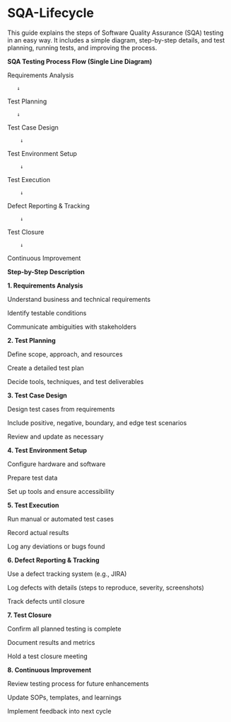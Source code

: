 # SQA-Lifecycle
This guide explains the steps of Software Quality Assurance (SQA) testing in an easy way. It includes a simple diagram, step-by-step details, and test planning, running tests, and improving the process.

**SQA Testing Process Flow (Single Line Diagram)**

Requirements Analysis

       ↓
       
  Test Planning
  
       ↓
       
  Test Case Design
  
        ↓
        
  Test Environment Setup
  
        ↓
        
  Test Execution
  
        ↓
        
Defect Reporting & Tracking

        ↓
        
  Test Closure
  
        ↓
        
Continuous Improvement



**Step-by-Step Description**

**1. Requirements Analysis**

Understand business and technical requirements

Identify testable conditions

Communicate ambiguities with stakeholders

**2. Test Planning**

Define scope, approach, and resources

Create a detailed test plan

Decide tools, techniques, and test deliverables

**3. Test Case Design**

Design test cases from requirements

Include positive, negative, boundary, and edge test scenarios

Review and update as necessary

**4. Test Environment Setup**

Configure hardware and software

Prepare test data

Set up tools and ensure accessibility

**5. Test Execution**

Run manual or automated test cases

Record actual results

Log any deviations or bugs found

**6. Defect Reporting & Tracking**

Use a defect tracking system (e.g., JIRA)

Log defects with details (steps to reproduce, severity, screenshots)

Track defects until closure

**7. Test Closure**

Confirm all planned testing is complete

Document results and metrics

Hold a test closure meeting

**8. Continuous Improvement**

Review testing process for future enhancements

Update SOPs, templates, and learnings

Implement feedback into next cycle
